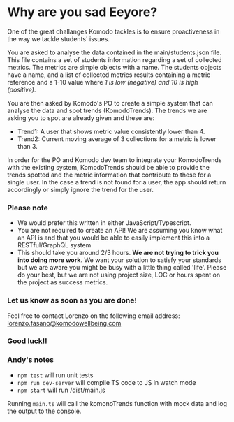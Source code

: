 # Why are you sad Eeyore?

One of the great challanges Komodo tackles is to ensure proactiveness in the way we tackle students' issues.

You are asked to analyse the data contained in the main/students.json file. This file contains a set of students information regarding a set of collected metrics. The metrics are simple objects with a name. The students objects have a name, and a list of collected metrics results containing a metric reference and a 1-10 value where *1 is low (negative) and 10 is high (positive)*.

You are then asked by Komodo's PO to create a simple system that can analyse the data and spot trends (KomodoTrends). The trends we are asking you to spot are already given and these are:

- Trend1: A user that shows metric value consistently lower than 4.
- Trend2: Current moving average of 3 collections for a metric is lower than 3.

In order for the PO and Komodo dev team to integrate your KomodoTrends with the existing system, KomodoTrends  should be able to provide the trends spotted and the metric information that contribute to these for a single user. In the case a trend is not found for a user, the app should return accordingly or simply ignore the trend for the user.


### Please note
- We would prefer this written in either JavaScript/Typescript.
- You are not required to create an API! We are assuming you know what an API is and that you would be able to easily implement this into a RESTful/GraphQL system
- This should take you around 2/3 hours. **We are not trying to trick you into doing more work**. We want your solution to satisfy your standards but we are aware you might be busy with a little thing called 'life'. Please do your best, but we are not using project size, LOC or hours spent on the project as success metrics.


### Let us know as soon as you are done!
Feel free to contact Lorenzo on the following email address: lorenzo.fasano@komodowellbeing.com

### Good luck!!



### Andy's notes
- `npm test` will run unit tests
- `npm run dev-server` will compile TS code to JS in watch mode
- `npm start` will run /dist/main.js

Running `main.ts` will call the komonoTrends function with mock data and log the output to the console.